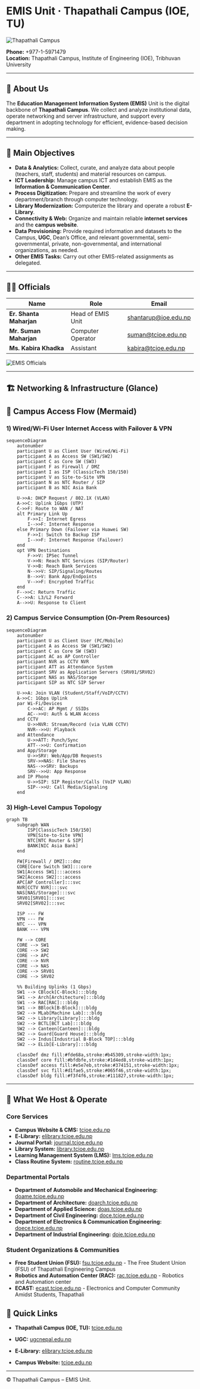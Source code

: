 # EMIS Unit · Thapathali Campus (IOE, TU)

![Thapathali Campus](/assets/ThapathaliCampus.jpg)

**Phone:** +977-1-5971479  
**Location:** Thapathali Campus, Institute of Engineering (IOE), Tribhuvan University

---

## 👋 About Us

The **Education Management Information System (EMIS)** Unit is the digital backbone of **Thapathali Campus**. We collect and analyze institutional data, operate networking and server infrastructure, and support every department in adopting technology for efficient, evidence-based decision making.

---

## 🎯 Main Objectives

- **Data & Analytics:** Collect, curate, and analyze data about people (teachers, staff, students) and material resources on campus.
- **ICT Leadership:** Manage campus ICT and establish EMIS as the **Information & Communication Center**.
- **Process Digitization:** Prepare and streamline the work of every department/branch through computer technology.
- **Library Modernization:** Computerize the library and operate a robust **E-Library**.
- **Connectivity & Web:** Organize and maintain reliable **internet services** and the **campus website**.
- **Data Provisioning:** Provide required information and datasets to the Campus, **UGC**, Dean’s Office, and relevant governmental, semi-governmental, private, non-governmental, and international organizations, as needed.
- **Other EMIS Tasks:** Carry out other EMIS-related assignments as delegated.

---

## 🧑‍💼 Officials

| Name                    | Role              | Email                |
| ----------------------- | ----------------- | -------------------- |
| **Er. Shanta Maharjan** | Head of EMIS Unit | shantarup@ioe.edu.np |
| **Mr. Suman Maharjan**  | Computer Operator | suman@tcioe.edu.np   |
| **Ms. Kabira Khadka**   | Assistant         | kabira@tcioe.edu.np  |

![EMIS Officials](/assets/officials.png)

---

## 🏗️ Networking & Infrastructure (Glance)

## 🔄 Campus Access Flow (Mermaid)

### 1) Wired/Wi-Fi User Internet Access with Failover & VPN

```mermaid
sequenceDiagram
    autonumber
    participant U as Client User (Wired/Wi-Fi)
    participant A as Access SW (SW1/SW2)
    participant C as Core SW (SW3)
    participant F as Firewall / DMZ
    participant I as ISP (ClassicTech 150/150)
    participant V as Site-to-Site VPN
    participant N as NTC Router / SIP
    participant B as NIC Asia Bank

    U->>A: DHCP Request / 802.1X (VLAN)
    A->>C: Uplink 1Gbps (UTP)
    C->>F: Route to WAN / NAT
    alt Primary Link Up
        F->>I: Internet Egress
        I-->>F: Internet Response
    else Primary Down (Failover via Huawei SW)
        F->>I: Switch to Backup ISP
        I-->>F: Internet Response (Failover)
    end
    opt VPN Destinations
        F->>V: IPSec Tunnel
        V->>N: Reach NTC Services (SIP/Router)
        V->>B: Reach Bank Services
        N-->>V: SIP/Signaling/Routes
        B-->>V: Bank App/Endpoints
        V-->>F: Encrypted Traffic
    end
    F-->>C: Return Traffic
    C-->>A: L3/L2 Forward
    A-->>U: Response to Client
```

### 2) Campus Service Consumption (On-Prem Resources)

```mermaid
sequenceDiagram
    autonumber
    participant U as Client User (PC/Mobile)
    participant A as Access SW (SW1/SW2)
    participant C as Core SW (SW3)
    participant AC as AP Controller
    participant NVR as CCTV NVR
    participant ATT as Attendance System
    participant SRV as Application Servers (SRV01/SRV02)
    participant NAS as NAS/Storage
    participant SIP as NTC SIP Server

    U->>A: Join VLAN (Student/Staff/VoIP/CCTV)
    A->>C: 1Gbps Uplink
    par Wi-Fi/Devices
        C->>AC: AP Mgmt / SSIDs
        AC-->>U: Auth & WLAN Access
    and CCTV
        U->>NVR: Stream/Record (via VLAN CCTV)
        NVR-->>U: Playback
    and Attendance
        U->>ATT: Punch/Sync
        ATT-->>U: Confirmation
    and App/Storage
        U->>SRV: Web/App/DB Requests
        SRV->>NAS: File Shares
        NAS-->>SRV: Backups
        SRV-->>U: App Response
    and IP Phone
        U->>SIP: SIP Register/Calls (VoIP VLAN)
        SIP-->>U: Call Media/Signaling
    end
```

### 3) High-Level Campus Topology

```mermaid
graph TB
    subgraph WAN
        ISP[ClassicTech 150/150]
        VPN[Site-to-Site VPN]
        NTC[NTC Router & SIP]
        BANK[NIC Asia Bank]
    end

    FW[Firewall / DMZ]:::dmz
    CORE[Core Switch SW3]:::core
    SW1[Access SW1]:::access
    SW2[Access SW2]:::access
    APC[AP Controller]:::svc
    NVR[CCTV NVR]:::svc
    NAS[NAS/Storage]:::svc
    SRV01[SRV01]:::svc
    SRV02[SRV02]:::svc

    ISP --- FW
    VPN --- FW
    NTC --- VPN
    BANK --- VPN

    FW --> CORE
    CORE --> SW1
    CORE --> SW2
    CORE --> APC
    CORE --> NVR
    CORE --> NAS
    CORE --> SRV01
    CORE --> SRV02

    %% Building Uplinks (1 Gbps)
    SW1 --> CBlock[C-Block]:::bldg
    SW1 --> Arch[Architecture]:::bldg
    SW1 --> RAC[RAC]:::bldg
    SW1 --> BBlock[B-Block]:::bldg
    SW2 --> MLab[Machine Lab]:::bldg
    SW2 --> Library[Library]:::bldg
    SW2 --> BCTL[BCT Lab]:::bldg
    SW2 --> Canteen[Canteen]:::bldg
    SW2 --> Guard[Guard House]:::bldg
    SW2 --> Indus[Industrial B-Block TOP]:::bldg
    SW2 --> ELib[E-Library]:::bldg

    classDef dmz fill:#fde68a,stroke:#b45309,stroke-width:1px;
    classDef core fill:#bfdbfe,stroke:#1d4ed8,stroke-width:1px;
    classDef access fill:#e5e7eb,stroke:#374151,stroke-width:1px;
    classDef svc fill:#d1fae5,stroke:#065f46,stroke-width:1px;
    classDef bldg fill:#f3f4f6,stroke:#111827,stroke-width:1px;
```

---

## 🧩 What We Host & Operate

### Core Services

- **Campus Website & CMS:** [tcioe.edu.np](https://tcioe.edu.np/)
- **E‑Library:** [elibrary.tcioe.edu.np](https://elibrary.tcioe.edu.np/)
- **Journal Portal:** [journal.tcioe.edu.np](https://journal.tcioe.edu.np/)
- **Library System:** [library.tcioe.edu.np](https://library.tcioe.edu.np/)
- **Learning Management System (LMS):** [lms.tcioe.edu.np](https://lms.tcioe.edu.np/)
- **Class Routine System:** [routine.tcioe.edu.np](https://routine.tcioe.edu.np/)

### Departmental Portals

- **Department of Automobile and Mechanical Engineering:** [doame.tcioe.edu.np](https://doame.tcioe.edu.np/)
- **Department of Architecture:** [doarch.tcioe.edu.np](https://doarch.tcioe.edu.np/)
- **Department of Applied Science:** [doas.tcioe.edu.np](https://doas.tcioe.edu.np/)
- **Department of Civil Engineering:** [doce.tcioe.edu.np](https://doce.tcioe.edu.np/)
- **Department of Electronics & Communication Engineering:** [doece.tcioe.edu.np](https://doece.tcioe.edu.np/)
- **Department of Industrial Engineering:** [doie.tcioe.edu.np](https://doie.tcioe.edu.np/)

### Student Organizations & Communities

- **Free Student Union (FSU):** [fsu.tcioe.edu.np](https://fsu.tcioe.edu.np/) - The Free Student Union (FSU) of Thapathali Engineering Campus
- **Robotics and Automation Center (RAC):** [rac.tcioe.edu.np](https://rac.tcioe.edu.np/) - Robotics and Automation center
- **ECAST:** [ecast.tcioe.edu.np](https://ecast.tcioe.edu.np/) - Electronics and Computer Community Amidst Students, Thapathali

## 🔗 Quick Links

- **Thapathali Campus (IOE, TU):** [tcioe.edu.np](https://tcioe.edu.np/)

- **UGC:** [ugcnepal.edu.np](https://ugcnepal.edu.np/)
- **E‑Library:** [elibrary.tcioe.edu.np](https://elibrary.tcioe.edu.np/)
- **Campus Website:** [tcioe.edu.np](https://tcioe.edu.np/)

---

© Thapathali Campus – EMIS Unit.
